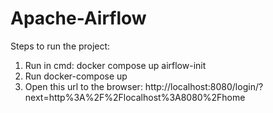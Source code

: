 # Apache-Airflow
Steps to run the project:
1. Run in cmd: docker compose up airflow-init
2. Run docker-compose up
3. Open this url to the browser: http://localhost:8080/login/?next=http%3A%2F%2Flocalhost%3A8080%2Fhome
